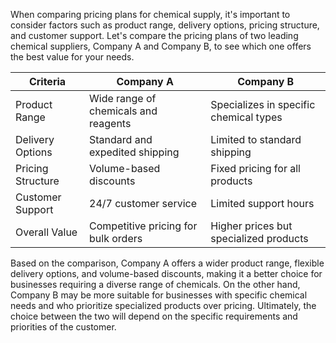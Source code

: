 When comparing pricing plans for chemical supply, it's important to consider factors such as product range, delivery options, pricing structure, and customer support. Let's compare the pricing plans of two leading chemical suppliers, Company A and Company B, to see which one offers the best value for your needs.

| Criteria            | Company A                            | Company B                            |
|---------------------|--------------------------------------|--------------------------------------|
| Product Range       | Wide range of chemicals and reagents | Specializes in specific chemical types|
| Delivery Options    | Standard and expedited shipping      | Limited to standard shipping         |
| Pricing Structure   | Volume-based discounts               | Fixed pricing for all products       |
| Customer Support    | 24/7 customer service                | Limited support hours                |
| Overall Value       | Competitive pricing for bulk orders  | Higher prices but specialized products|

Based on the comparison, Company A offers a wider product range, flexible delivery options, and volume-based discounts, making it a better choice for businesses requiring a diverse range of chemicals. On the other hand, Company B may be more suitable for businesses with specific chemical needs and who prioritize specialized products over pricing. Ultimately, the choice between the two will depend on the specific requirements and priorities of the customer.